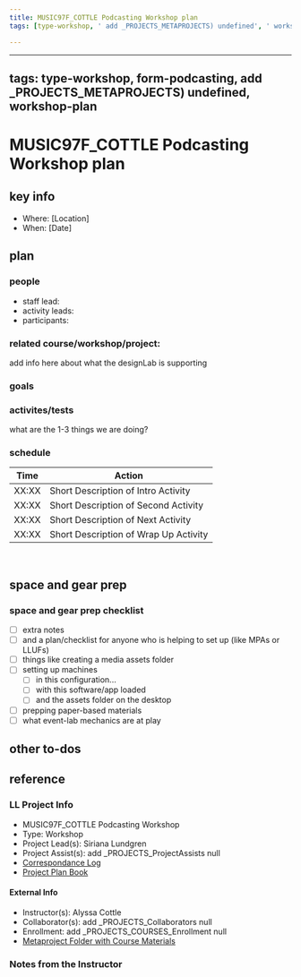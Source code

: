 ```yaml
---
title: MUSIC97F_COTTLE Podcasting Workshop plan
tags: [type-workshop, ' add _PROJECTS_METAPROJECTS) undefined', ' workshop-plan', ' form-podcasting']

---
```


---
tags: type-workshop, form-podcasting, add _PROJECTS_METAPROJECTS) undefined, workshop-plan
---


# MUSIC97F_COTTLE Podcasting Workshop plan

## key info
- Where: [Location]
- When: [Date]

## plan

### people
* staff lead:
* activity leads:
* participants:
### related course/workshop/project:
add info here about what the designLab is supporting
### goals
### activites/tests
what are the 1-3 things we are doing?
### schedule

| Time | Action |  
| -------- | -------- | 
| XX:XX     |  Short Description of Intro Activity    | 
| XX:XX     |  Short Description of Second Activity    | 
| XX:XX     |  Short Description of Next Activity    | 
| XX:XX     |  Short Description of Wrap Up Activity    |  
 
## space and gear prep

### space and gear prep checklist
- [ ] extra notes
- [ ] and a plan/checklist for anyone who is helping to set up (like MPAs or LLUFs)
- [ ] things like creating a media assets folder
- [ ] setting up machines 
    - [ ] in this configuration...
    - [ ] with this software/app loaded
    - [ ] and the assets folder on the desktop
- [ ] prepping paper-based materials
- [ ] what event-lab mechanics are at play 

## other to-dos

## reference
### LL Project Info
* MUSIC97F_COTTLE Podcasting Workshop
* Type: Workshop
* Project Lead(s): Siriana Lundgren
* Project Assist(s): add _PROJECTS_ProjectAssists null
* [Correspondance Log](https://docs.google.com/document/d/1qHVQKRTCnFIN0Udh3jV42BUEwPpKI-ClmC8cQh_zMJE/edit)
* [Project Plan Book](https://hackmd.io/@ll-23-24/H1cm9gHCn)

#### External Info
* Instructor(s): Alyssa Cottle
* Collaborator(s): add _PROJECTS_Collaborators null
* Enrollment: add _PROJECTS_COURSES_Enrollment null
* [Metaproject Folder with Course Materials](https://drive.google.com/drive/folders/1fZh4wmUIMT4ljtwqk6H9efCf9MBZ86bW)
### Notes from the Instructor


